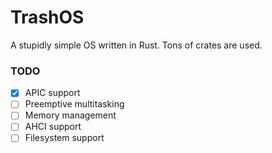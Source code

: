 # TrashOS

A stupidly simple OS written in Rust. Tons of crates are used.

### TODO

- [x] APIC support
- [ ] Preemptive multitasking
- [ ] Memory management
- [ ] AHCI support
- [ ] Filesystem support 